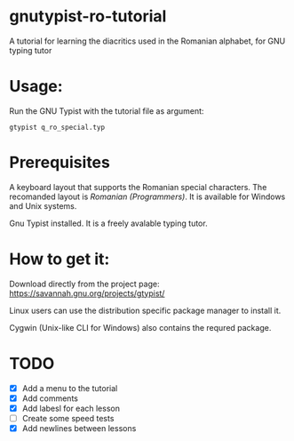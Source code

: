 # gnutypist-ro-tutorial
A tutorial for learning the diacritics used in the Romanian alphabet, for GNU typing tutor

# Usage:

Run the GNU Typist with the tutorial file as argument:
```
gtypist q_ro_special.typ
```  
# Prerequisites
A keyboard layout that supports the Romanian special characters. The
recomanded layout is _Romanian (Programmers)_. It is available for
Windows and Unix systems.

Gnu Typist installed. It is a freely avalable typing tutor. 

# How to get it:

Download directly from the project page: https://savannah.gnu.org/projects/gtypist/

Linux users can use the distribution specific package manager to install it.

Cygwin (Unix-like CLI for Windows) also contains the requred package.

# TODO

- [x] Add a menu to the tutorial
- [x] Add comments
- [x] Add labesl for each lesson
- [ ] Create some speed tests
- [x] Add newlines between lessons
